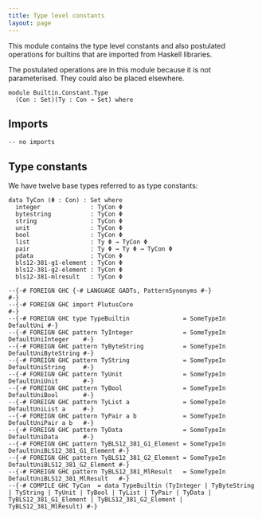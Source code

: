 ```yaml
---
title: Type level constants
layout: page
---
```


This module contains the type level constants and also postulated
operations for builtins that are imported from Haskell libraries.

The postulated operations are in this module because it is not
parameterised. They could also be placed elsewhere.

```
module Builtin.Constant.Type
  (Con : Set)(Ty : Con → Set) where
```

## Imports

```
-- no imports
```

## Type constants

We have twelve base types referred to as type constants:

```
data TyCon (Φ : Con) : Set where
  integer              : TyCon Φ
  bytestring           : TyCon Φ
  string               : TyCon Φ
  unit                 : TyCon Φ
  bool                 : TyCon Φ
  list                 : Ty Φ → TyCon Φ
  pair                 : Ty Φ → Ty Φ → TyCon Φ
  pdata                : TyCon Φ
  bls12-381-g1-element : TyCon Φ
  bls12-381-g2-element : TyCon Φ
  bls12-381-mlresult   : TyCon Φ

--{-# FOREIGN GHC {-# LANGUAGE GADTs, PatternSynonyms #-}                #-}
--{-# FOREIGN GHC import PlutusCore                                      #-}
--{-# FOREIGN GHC type TypeBuiltin               = SomeTypeIn DefaultUni #-}
--{-# FOREIGN GHC pattern TyInteger              = SomeTypeIn DefaultUniInteger    #-}
--{-# FOREIGN GHC pattern TyByteString           = SomeTypeIn DefaultUniByteString #-}
--{-# FOREIGN GHC pattern TyString               = SomeTypeIn DefaultUniString     #-}
--{-# FOREIGN GHC pattern TyUnit                 = SomeTypeIn DefaultUniUnit       #-}
--{-# FOREIGN GHC pattern TyBool                 = SomeTypeIn DefaultUniBool       #-}
--{-# FOREIGN GHC pattern TyList a               = SomeTypeIn DefaultUniList a     #-}
--{-# FOREIGN GHC pattern TyPair a b             = SomeTypeIn DefaultUniPair a b   #-}
--{-# FOREIGN GHC pattern TyData                 = SomeTypeIn DefaultUniData       #-}
--{-# FOREIGN GHC pattern TyBLS12_381_G1_Element = SomeTypeIn DefaultUniBLS12_381_G1_Element #-}
--{-# FOREIGN GHC pattern TyBLS12_381_G2_Element = SomeTypeIn DefaultUniBLS12_381_G2_Element #-}
--{-# FOREIGN GHC pattern TyBLS12_381_MlResult   = SomeTypeIn DefaultUniBLS12_381_MlResult   #-}
--{-# COMPILE GHC TyCon  = data TypeBuiltin (TyInteger | TyByteString | TyString | TyUnit | TyBool | TyList | TyPair | TyData | TyBLS12_381_G1_Element | TyBLS12_381_G2_Element | TyBLS12_381_MlResult) #-}
```
